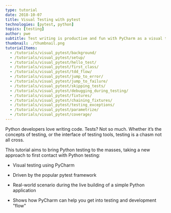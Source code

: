 ```yaml
---
type: tutorial
date: 2018-10-07
title: Visual Testing with pytest
technologies: [pytest, python]
topics: [testing]
author: pwe
subtitle: Test writing is productive and fun with PyCharm as a visual testing tool atop pytest.
thumbnail: ./thumbnail.png
tutorialItems:
  - /tutorials/visual_pytest/background/
  - /tutorials/visual_pytest/setup/
  - /tutorials/visual_pytest/hello_test/
  - /tutorials/visual_pytest/first_class/
  - /tutorials/visual_pytest/tdd_flow/
  - /tutorials/visual_pytest/jump_to_error/
  - /tutorials/visual_pytest/jump_to_failure/
  - /tutorials/visual_pytest/skipping_tests/
  - /tutorials/visual_pytest/debugging_during_testing/
  - /tutorials/visual_pytest/fixtures/
  - /tutorials/visual_pytest/chaining_fixtures/
  - /tutorials/visual_pytest/testing_exceptions/
  - /tutorials/visual_pytest/parametrize/
  - /tutorials/visual_pytest/coverage/
---
```


Python developers love writing code. Tests? Not so much. Whether it’s the
concepts of testing, or the interface of testing tools, testing is a chasm
not all cross.

This tutorial aims to bring Python testing to the masses, taking a new
approach to first contact with Python testing:

- Visual testing using PyCharm

- Driven by the popular pytest framework

- Real-world scenario during the live building of a simple Python application

- Shows how PyCharm can help you get into testing and development "flow"
